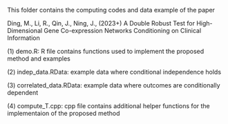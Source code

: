 This folder contains the computing codes and data example of the paper

Ding, M., Li, R., Qin, J., Ning, J., (2023+) A Double Robust Test for High-Dimensional Gene Co-expression Networks Conditioning on Clinical Information

(1) demo.R: R file contains functions used to implement the proposed method and examples

(2) indep_data.RData: example data where conditional independence holds

(3) correlated_data.RData: example data where outcomes are conditionally dependent

(4) compute_T.cpp: cpp file contains additional helper functions for the implementaion of the proposed method
 
